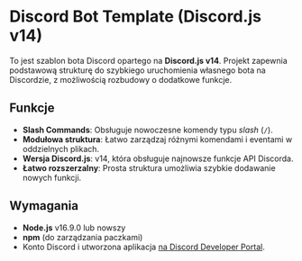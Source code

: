 # Discord Bot Template (Discord.js v14)

To jest szablon bota Discord opartego na **Discord.js v14**. Projekt zapewnia podstawową strukturę do szybkiego uruchomienia własnego bota na Discordzie, z możliwością rozbudowy o dodatkowe funkcje.

## Funkcje

- **Slash Commands**: Obsługuje nowoczesne komendy typu *slash* (`/`).
- **Modułowa struktura**: Łatwo zarządzaj różnymi komendami i eventami w oddzielnych plikach.
- **Wersja Discord.js**: v14, która obsługuje najnowsze funkcje API Discorda.
- **Łatwo rozszerzalny**: Prosta struktura umożliwia szybkie dodawanie nowych funkcji.

## Wymagania

- **Node.js** v16.9.0 lub nowszy
- **npm** (do zarządzania paczkami)
- Konto Discord i utworzona aplikacja [na Discord Developer Portal](https://discord.com/developers/applications).
